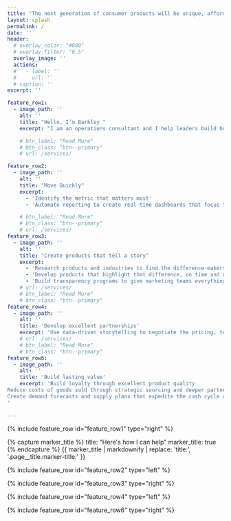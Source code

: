 ```yaml
---
title: "The next generation of consumer products will be unique, affordable, and they will tell stories that drive change."
layout: splash
permalink: /
date: ''
header:
  # overlay_color: "#000"
  # overlay_filter: "0.5"
  overlay_image: ''
  actions:
  #   - label: ''
  #     url: ''
  # caption: ''
excerpt: ''

feature_row1:
  - image_path: ''
    alt: ''
    title: "Hello, I’m Barkley "
    excerpt: "I am an operations consultant and I help leaders build businesses that change how people consume. I have launched 100+ products for mission-driven brands at every scale–from pre-market startups to large multinationals. A lesson I hold above all else: difference matters. To be unique, businesses need to operate differently, to deliver real economic value, and they need to tell the story."

    # btn_label: "Read More"
    # btn_class: "btn--primary"
    # url: /services/

feature_row2:
  - image_path: ''
    alt: ''
    title: "Move Quickly"
    excerpt: 
      - 'Identify the metric that matters most'
      - 'Automate reporting to create real-time dashboards that focus teams and drive progress'

    # btn_label: "Read More"
    # btn_class: "btn--primary"
    # url: /services/
feature_row3:
  - image_path: ''
    alt: ''
    title: "Create products that tell a story"
    excerpt: 
      - 'Research products and industries to find the difference-makers'
      - 'Develop products that highlight that difference, on time and under budget'
      - 'Build transparency programs to give marketing teams everything they need to tell great stories'
    # url: /services/
    # btn_label: "Read More"
    # btn_class: "btn--primary"
feature_row4:
  - image_path: ''
    alt: ''   
    title: 'Develop excellent partnerships'
    excerpt: 'Use data-driven storytelling to negotiate the pricing, terms, and service levels that will make consumers think differently /n Source partners who value a brand’s core mission and will embrace change'
    # url: /services/
    # btn_label: "Read More"
    # btn_class: "btn--primary"
feature_row6:
  - image_path: ''
    alt: ''   
    title: 'Build lasting value'
    excerpt: 'Build loyalty through excellent product quality
Reduce costs of goods sold through strategic sourcing and deeper partnerships
Create demand forecasts and supply plans that expedite the cash cycle and minimize obsolescence and chargebacks
'
    
---
```


{% include feature_row id="feature_row1" type="right" %}

{% capture marker_title %}
  title: "Here's how I can help"
  marker_title: true
{% endcapture %}
{{ marker_title | markdownify | replace: 'title:', '.page__title.marker-title:' }}

{% include feature_row id="feature_row2" type="left" %}

{% include feature_row id="feature_row3" type="right" %}


{% include feature_row id="feature_row4" type="left" %}

{% include feature_row id="feature_row6" type="right" %}
